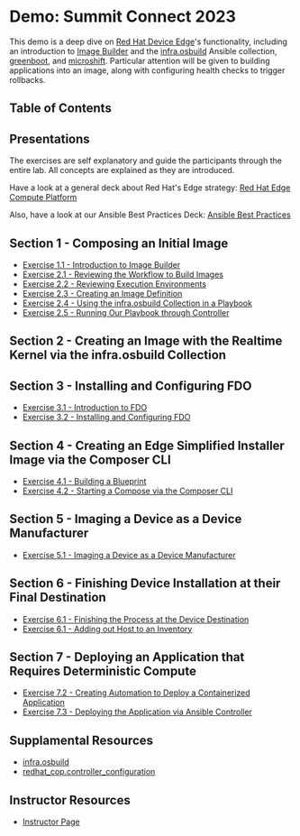 # Demo: Summit Connect 2023

This demo is a deep dive on [Red Hat Device Edge](https://cloud.redhat.com/blog/meet-red-hat-device-edge-with-microshift)'s functionality, including an introduction to [Image Builder](https://www.redhat.com/en/topics/linux/what-is-an-image-builder) and the [infra.osbuild](https://github.com/redhat-cop/infra.osbuild) Ansible collection, [greenboot](https://www.redhat.com/en/blog/automating-rhel-edge-image-rollback-greenboot), and [microshift](https://next.redhat.com/project/microshift/). Particular attention will be given to building applications into an image, along with configuring health checks to trigger rollbacks.

## Table of Contents

## Presentations

The exercises are self explanatory and guide the participants through the entire lab. All concepts are explained as they are introduced.

Have a look at a general deck about Red Hat's Edge strategy:
[Red Hat Edge Compute Platform](../../decks/rh_edge_compute_platform.pdf)

Also, have a look at our Ansible Best Practices Deck:
[Ansible Best Practices](../../decks/ansible_best_practices.pdf)

## Section 1 - Composing an Initial Image

* [Exercise 1.1 - Introduction to Image Builder](1.1-image-builder-intro)
* [Exercise 2.1 - Reviewing the Workflow to Build Images](2.1-image-builder-workflow)
* [Exercise 2.2 - Reviewing Execution Environments](2.2-execution-environment-review)
* [Exercise 2.3 - Creating an Image Definition](2.3-image-definition-in-code)
* [Exercise 2.4 - Using the infra.osbuild Collection in a Playbook](2.4-using-collection-in-playbook)
* [Exercise 2.5 - Running Our Playbook through Controller](2.5-aap-image-build)

## Section 2 - Creating an Image with the Realtime Kernel via the infra.osbuild Collection



## Section 3 - Installing and Configuring FDO

* [Exercise 3.1 - Introduction to FDO](3.1-fdo-intro)
* [Exercise 3.2 - Installing and Configuring FDO](3.2-fdo-install-config)

## Section 4 - Creating an Edge Simplified Installer Image via the Composer CLI

* [Exercise 4.1 - Building a Blueprint](4.1-build-blueprint)
* [Exercise 4.2 - Starting a Compose via the Composer CLI](4.2-start-compose-cli)

## Section 5 - Imaging a Device as a Device Manufacturer

* [Exercise 5.1 - Imaging a Device as a Device Manufacturer](5.1-device-manufacturer-image)

## Section 6 - Finishing Device Installation at their Final Destination

* [Exercise 6.1 - Finishing the Process at the Device Destination](6.1-finish-install)
* [Exercise 6.1 - Adding out Host to an Inventory](6.2-add-host-to-inventory)

## Section 7 - Deploying an Application that Requires Deterministic Compute

* [Exercise 7.2 - Creating Automation to Deploy a Containerized Application](7.1-containerized-app-automation)
* [Exercise 7.3 - Deploying the Application via Ansible Controller](7.2-deploying-the-app)

## Supplamental Resources
* [infra.osbuild](https://github.com/redhat-cop/infra.osbuild)
* [redhat_cop.controller_configuration](https://github.com/redhat-cop/controller_configuration)

## Instructor Resources
* [Instructor Page](instructor)